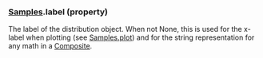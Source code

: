 ### [Samples](Samples.md).label (property)




The label of the distribution object.  When not None, this is used for
the x-label when plotting (see [Samples.plot](Samples.plot.md)) and for the
string representation for any math in a [Composite](Composite.md).


